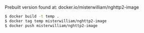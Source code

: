 Prebuilt version found at: docker.io/misterwilliam/nghttp2-image

```sh
$ docker build -t temp .
$ docker tag temp misterwilliam/nghttp2-image
$ docker push misterwilliam/nghttp2-image
```
